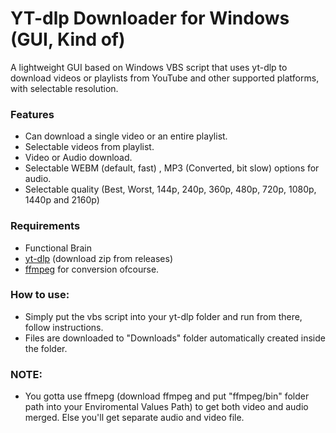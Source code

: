 # YT-dlp Downloader for Windows (GUI, Kind of)
A lightweight GUI based on Windows VBS script that uses yt-dlp to download videos or playlists from YouTube and other supported platforms, with selectable resolution.

### Features
* Can download a single video or an entire playlist.
* Selectable videos from playlist.
* Video or Audio download.
* Selectable WEBM (default, fast) , MP3 (Converted, bit slow) options for audio.
* Selectable quality (Best, Worst, 144p, 240p, 360p, 480p, 720p, 1080p, 1440p and 2160p)

### Requirements
* Functional Brain
* [yt-dlp](https://github.com/yt-dlp/yt-dlp) (download zip from releases)
* [ffmpeg](https://ffmpeg.org/download.html) for conversion ofcourse.

### How to use:
* Simply put the vbs script into your yt-dlp folder and run from there, follow instructions.
* Files are downloaded to "Downloads" folder automatically created inside the folder.

### NOTE:
* You gotta use ffmepg (download ffmpeg and put "ffmpeg/bin" folder path into your Enviromental Values Path) to get both video and audio merged. Else you'll get separate audio and video file.
